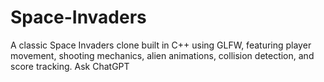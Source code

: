 # Space-Invaders
A classic Space Invaders clone built in C++ using GLFW, featuring player movement, shooting mechanics, alien animations, collision detection, and score tracking.          Ask ChatGPT
